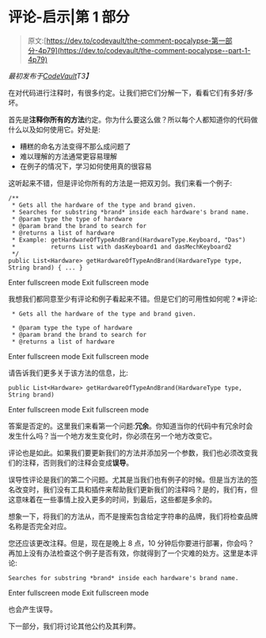 # 评论-启示|第 1 部分

> 原文:[https://dev.to/codevault/the-comment-pocalypse-第一部分-4p79](https://dev.to/codevault/the-comment-pocalypse--part-1-4p79)

*最初发布于[CodeVault](https://code-vault.net/articles/comments-part1.php)T3】*

在对代码进行注释时，有很多约定。让我们把它们分解一下，看看它们有多好/多坏。

首先是**注释你所有的方法**约定。你为什么要这么做？所以每个人都知道你的代码做什么以及如何使用它。好处是:

*   糟糕的命名方法变得不那么成问题了
*   难以理解的方法通常更容易理解
*   在例子的情况下，学习如何使用真的很容易

这听起来不错，但是评论你所有的方法是一把双刃剑。我们来看一个例子:

```
/**
 * Gets all the hardware of the type and brand given.
 * Searches for substring *brand* inside each hardware's brand name.
 * @param type the type of hardware
 * @param brand the brand to search for
 * @returns a list of hardware
 * Example: getHardwareOfTypeAndBrand(HardwareType.Keyboard, "Das") 
 *          returns List with dasKeyboard1 and dasMechKeyboard2
 */
public List<Hardware> getHardwareOfTypeAndBrand(HardwareType type, String brand) { ... } 
```

Enter fullscreen mode Exit fullscreen mode

我想我们都同意至少有评论和例子看起来不错。但是它们的可用性如何呢？※评论:

```
 * Gets all the hardware of the type and brand given.

 * @param type the type of hardware
 * @param brand the brand to search for
 * @returns a list of hardware 
```

Enter fullscreen mode Exit fullscreen mode

请告诉我们更多关于该方法的信息，比:

```
public List<Hardware> getHardwareOfTypeAndBrand(HardwareType type, String brand) 
```

Enter fullscreen mode Exit fullscreen mode

答案是否定的。这里我们来看第一个问题:**冗余**。你知道当你的代码中有冗余时会发生什么吗？当一个地方发生变化时，你必须在另一个地方改变它。

评论也是如此。如果我们要更新我们的方法并添加另一个参数，我们也必须改变我们的注释，否则我们的注释会变成**误导**。

误导性评论是我们的第二个问题。尤其是当我们也有例子的时候。但是当方法的签名改变时，我们没有工具和插件来帮助我们更新我们的注释吗？是的，我们有，但这意味着在一些事情上投入更多的时间，到最后，这些都是多余的。

想象一下，将我们的方法从，而不是搜索包含给定字符串的品牌，我们将检查品牌名称是否完全对应。

您还应该更改注释。但是，现在是晚上 8 点，10 分钟后你要进行部署，你会吗？再加上没有办法检查这个例子是否有效，你就得到了一个灾难的处方。这里是本评论:

```
Searches for substring *brand* inside each hardware's brand name. 
```

Enter fullscreen mode Exit fullscreen mode

也会产生误导。

下一部分，我们将讨论其他公约及其利弊。